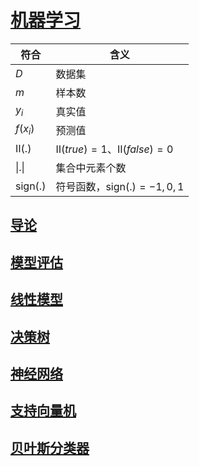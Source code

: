 <link rel='stylesheet' href='../../style/index.css'>
<script src='../../style/index.js'></script>

# [机器学习](../index.html)

| 符合 | 含义 |
| - | - |
| $D$ | 数据集
| $m$ | 样本数
| $y_i$    | 真实值
| $f(x_i)$ | 预测值
| $Ⅱ(.)$ | $Ⅱ(true)=1$、$Ⅱ(false)=0$
| $\vert.\vert$ | 集合中元素个数
| $\mathrm{sign}(.)$  | 符号函数，$\mathrm{sign}(.)=-1,0,1$

## [导论](./Introduction.html)

## [模型评估](./Evaluation.html)

## [线性模型](./LinearModel.html)

## [决策树](./DecisionTree.html)

## [神经网络](./NeuralNetwork.html)

## [支持向量机](./SVM.html)

## [贝叶斯分类器](./Bayesian.html)

<!--
## 聚类

## 集成学习

## 强化学习

## 特征处理

### 特征选择

### 降维
-->